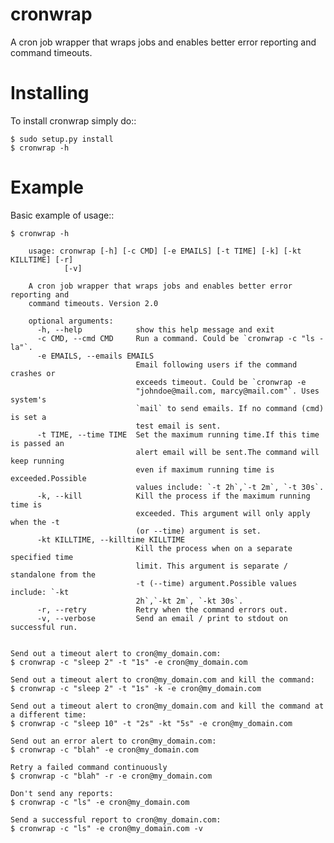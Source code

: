 cronwrap
===========================================

A cron job wrapper that wraps jobs and enables better error reporting and command timeouts.


Installing
===========

To install cronwrap simply do::

    $ sudo setup.py install
    $ cronwrap -h


Example
===========

Basic example of usage::

    $ cronwrap -h

        usage: cronwrap [-h] [-c CMD] [-e EMAILS] [-t TIME] [-k] [-kt KILLTIME] [-r]
                [-v]

        A cron job wrapper that wraps jobs and enables better error reporting and
        command timeouts. Version 2.0

        optional arguments:
          -h, --help            show this help message and exit
          -c CMD, --cmd CMD     Run a command. Could be `cronwrap -c "ls -la"`.
          -e EMAILS, --emails EMAILS
                                Email following users if the command crashes or
                                exceeds timeout. Could be `cronwrap -e
                                "johndoe@mail.com, marcy@mail.com"`. Uses system's
                                `mail` to send emails. If no command (cmd) is set a
                                test email is sent.
          -t TIME, --time TIME  Set the maximum running time.If this time is passed an
                                alert email will be sent.The command will keep running
                                even if maximum running time is exceeded.Possible
                                values include: `-t 2h`,`-t 2m`, `-t 30s`.
          -k, --kill            Kill the process if the maximum running time is
                                exceeded. This argument will only apply when the -t
                                (or --time) argument is set.
          -kt KILLTIME, --killtime KILLTIME
                                Kill the process when on a separate specified time
                                limit. This argument is separate / standalone from the
                                -t (--time) argument.Possible values include: `-kt
                                2h`,`-kt 2m`, `-kt 30s`.
          -r, --retry           Retry when the command errors out.
          -v, --verbose         Send an email / print to stdout on successful run.


    Send out a timeout alert to cron@my_domain.com:
    $ cronwrap -c "sleep 2" -t "1s" -e cron@my_domain.com
    
    Send out a timeout alert to cron@my_domain.com and kill the command:
    $ cronwrap -c "sleep 2" -t "1s" -k -e cron@my_domain.com
    
    Send out a timeout alert to cron@my_domain.com and kill the command at a different time:
    $ cronwrap -c "sleep 10" -t "2s" -kt "5s" -e cron@my_domain.com

    Send out an error alert to cron@my_domain.com:
    $ cronwrap -c "blah" -e cron@my_domain.com
    
    Retry a failed command continuously
    $ cronwrap -c "blah" -r -e cron@my_domain.com

    Don't send any reports:
    $ cronwrap -c "ls" -e cron@my_domain.com

    Send a successful report to cron@my_domain.com:
    $ cronwrap -c "ls" -e cron@my_domain.com -v

